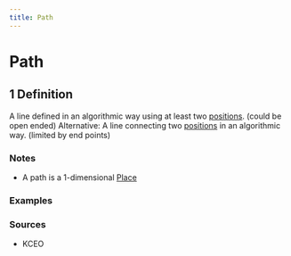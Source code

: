 ```yaml
---
title: Path
---
```


# Path

## 1 Definition

A line defined in an algorithmic way using at least two [positions](../position). (could be open ended) Alternative: A line connecting two [positions](../position) in an algorithmic way. (limited by end points) 

### Notes 
- A path is a 1-dimensional [Place](../place)
### Examples 

### Sources
- KCEO
